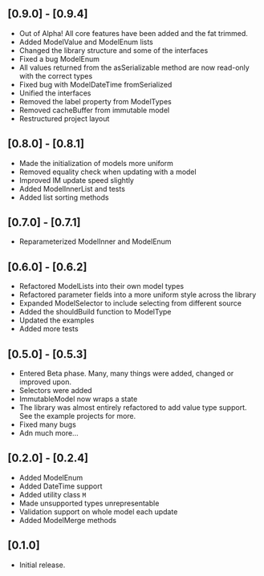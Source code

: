 ## [0.9.0] - [0.9.4]

- Out of Alpha! All core features have been added and the fat trimmed.
- Added ModelValue and ModelEnum lists
- Changed the library structure and some of the interfaces
- Fixed a bug ModelEnum
- All values returned from the asSerializable method are now read-only with the correct types
- Fixed bug with ModelDateTime fromSerialized
- Unified the interfaces
- Removed the label property from ModelTypes
- Removed cacheBuffer from immutable model
- Restructured project layout

## [0.8.0] - [0.8.1]

- Made the initialization of models more uniform
- Removed equality check when updating with a model
- Improved IM update speed slightly
- Added ModelInnerList and tests
- Added list sorting methods

## [0.7.0] - [0.7.1]

- Reparameterized ModelInner and ModelEnum

## [0.6.0] - [0.6.2]

- Refactored ModelLists into their own model types
- Refactored parameter fields into a more uniform style across the library
- Expanded ModelSelector to include selecting from different source
- Added the shouldBuild function to ModelType
- Updated the examples
- Added more tests

## [0.5.0] - [0.5.3]

- Entered Beta phase. Many, many things were added, changed or improved upon.
- Selectors were added
- ImmutableModel now wraps a state
- The library was almost entirely refactored to add value type support. See the example projects for more.
- Fixed many bugs
- Adn much more...

## [0.2.0] - [0.2.4]

- Added ModelEnum
- Added DateTime support
- Added utility class `M`
- Made unsupported types unrepresentable
- Validation support on whole model each update
- Added ModelMerge methods

## [0.1.0]

- Initial release.

